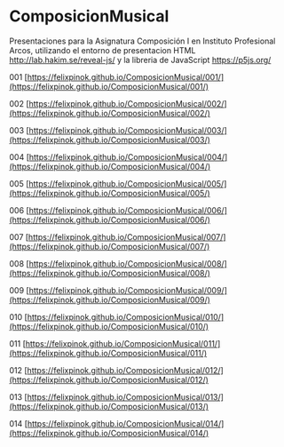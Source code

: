 # ComposicionMusical
Presentaciones para la Asignatura Composición I en Instituto Profesional Arcos, utilizando el entorno de presentacion HTML http://lab.hakim.se/reveal-js/ y la libreria de JavaScript https://p5js.org/


001 [https://felixpinok.github.io/ComposicionMusical/001/](https://felixpinok.github.io/ComposicionMusical/001/)

002 [https://felixpinok.github.io/ComposicionMusical/002/](https://felixpinok.github.io/ComposicionMusical/002/)

003 [https://felixpinok.github.io/ComposicionMusical/003/](https://felixpinok.github.io/ComposicionMusical/003/)

004 [https://felixpinok.github.io/ComposicionMusical/004/](https://felixpinok.github.io/ComposicionMusical/004/)

005 [https://felixpinok.github.io/ComposicionMusical/005/](https://felixpinok.github.io/ComposicionMusical/005/)

006 [https://felixpinok.github.io/ComposicionMusical/006/](https://felixpinok.github.io/ComposicionMusical/006/)

007 [https://felixpinok.github.io/ComposicionMusical/007/](https://felixpinok.github.io/ComposicionMusical/007/)

008 [https://felixpinok.github.io/ComposicionMusical/008/](https://felixpinok.github.io/ComposicionMusical/008/)

009 [https://felixpinok.github.io/ComposicionMusical/009/](https://felixpinok.github.io/ComposicionMusical/009/)

010 [https://felixpinok.github.io/ComposicionMusical/010/](https://felixpinok.github.io/ComposicionMusical/010/)

011 [https://felixpinok.github.io/ComposicionMusical/011/](https://felixpinok.github.io/ComposicionMusical/011/)

012 [https://felixpinok.github.io/ComposicionMusical/012/](https://felixpinok.github.io/ComposicionMusical/012/)

013 [https://felixpinok.github.io/ComposicionMusical/013/](https://felixpinok.github.io/ComposicionMusical/013/)

014 [https://felixpinok.github.io/ComposicionMusical/014/](https://felixpinok.github.io/ComposicionMusical/014/)
